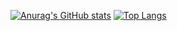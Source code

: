 [![Anurag's GitHub stats](https://github-readme-stats.vercel.app/api?username=romprin019)](https://github.com/anuraghazra/github-readme-stats)
[![Top Langs](https://github-readme-stats.vercel.app/api/top-langs/?username=anuraghazra)](https://github.com/romprin019/github-readme-stats)

